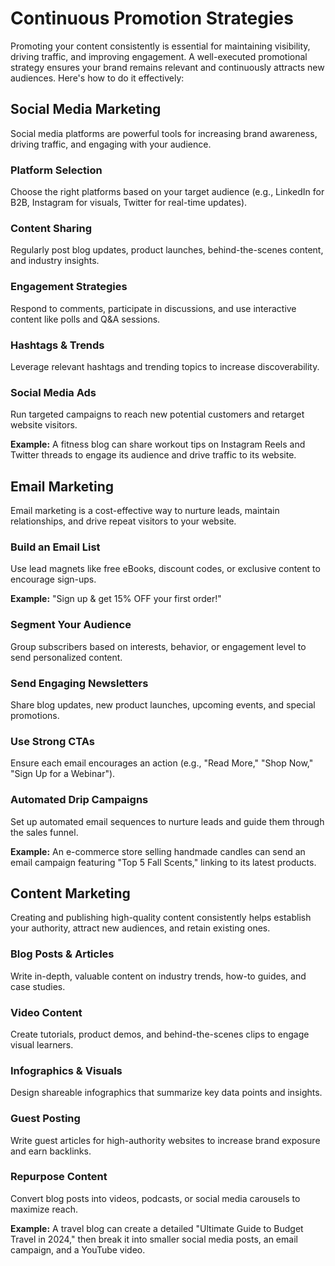 # Continuous Promotion Strategies

Promoting your content consistently is essential for maintaining visibility, driving traffic, and improving engagement. A well-executed promotional strategy ensures your brand remains relevant and continuously attracts new audiences. Here's how to do it effectively:

## Social Media Marketing

Social media platforms are powerful tools for increasing brand awareness, driving traffic, and engaging with your audience.

### Platform Selection
Choose the right platforms based on your target audience (e.g., LinkedIn for B2B, Instagram for visuals, Twitter for real-time updates).

### Content Sharing
Regularly post blog updates, product launches, behind-the-scenes content, and industry insights.

### Engagement Strategies
Respond to comments, participate in discussions, and use interactive content like polls and Q&A sessions.

### Hashtags & Trends
Leverage relevant hashtags and trending topics to increase discoverability.

### Social Media Ads
Run targeted campaigns to reach new potential customers and retarget website visitors.

**Example:** A fitness blog can share workout tips on Instagram Reels and Twitter threads to engage its audience and drive traffic to its website.

## Email Marketing

Email marketing is a cost-effective way to nurture leads, maintain relationships, and drive repeat visitors to your website.

### Build an Email List
Use lead magnets like free eBooks, discount codes, or exclusive content to encourage sign-ups.

**Example:** "Sign up & get 15% OFF your first order!"

### Segment Your Audience
Group subscribers based on interests, behavior, or engagement level to send personalized content.

### Send Engaging Newsletters
Share blog updates, new product launches, upcoming events, and special promotions.

### Use Strong CTAs
Ensure each email encourages an action (e.g., "Read More," "Shop Now," "Sign Up for a Webinar").

### Automated Drip Campaigns
Set up automated email sequences to nurture leads and guide them through the sales funnel.

**Example:** An e-commerce store selling handmade candles can send an email campaign featuring "Top 5 Fall Scents," linking to its latest products.

## Content Marketing

Creating and publishing high-quality content consistently helps establish your authority, attract new audiences, and retain existing ones.

### Blog Posts & Articles
Write in-depth, valuable content on industry trends, how-to guides, and case studies.

### Video Content
Create tutorials, product demos, and behind-the-scenes clips to engage visual learners.

### Infographics & Visuals
Design shareable infographics that summarize key data points and insights.

### Guest Posting
Write guest articles for high-authority websites to increase brand exposure and earn backlinks.

### Repurpose Content
Convert blog posts into videos, podcasts, or social media carousels to maximize reach.

**Example:** A travel blog can create a detailed "Ultimate Guide to Budget Travel in 2024," then break it into smaller social media posts, an email campaign, and a YouTube video.